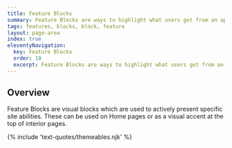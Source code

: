 ```yaml
---
title: Feature Blocks
summary: Feature Blocks are ways to highlight what users get from an app or site.
tags: features, blocks, block, feature
layout: page-area
index: true
eleventyNavigation:
  key: Feature Blocks
  order: 10
  excerpt: Feature Blocks are ways to highlight what users get from an app or site.
---
```


## Overview

Feature Blocks are visual blocks which are used to actively present specific site abilities. These can be used on Home pages or as a visual accent at the top of interior pages.

{% include 'text-quotes/themeables.njk' %}
